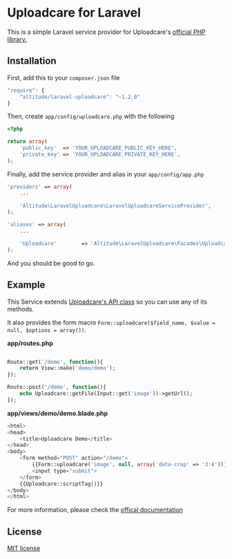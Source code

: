 # Uploadcare for Laravel

This is a simple Laravel service provider for Uploadcare's [official PHP library.](https://github.com/uploadcare/uploadcare-php)

## Installation

First, add this to your `composer.json` file

```js
"require": {
    "altitude/laravel-uploadcare": "~1.2.0"
}
```

Then, create `app/config/uploadcare.php` with the following

```php
<?php

return array(
    'public_key'  => 'YOUR_UPLOADCARE_PUBLIC_KEY_HERE',
    'private_key' => 'YOUR_UPLOADCARE_PRIVATE_KEY_HERE',
);
```

Finally, add the service provider and alias in your `app/config/app.php`

```php
'providers' => array(
    ...

    'Altitude\LaravelUploadcare\LaravelUploadcareServiceProvider',
);

'aliases' => array(
    ...

    'Uploadcare'        => 'Altitude\LaravelUploadcare\Facades\Uploadcare',
);
```

And you should be good to go.

## Example

This Service extends [Uploadcare's API class](https://github.com/uploadcare/uploadcare-php/blob/master/src/Uploadcare/Api.php) so you can use any of its methods.

It also provides the form macro `Form::uploadcare($field_name, $value = null, $options = array())`.

**app/routes.php**

```php

Route::get('/demo', function(){
    return View::make('demo/demo');
});

Route::post('/demo', function(){
    echo Uploadcare::getFile(Input::get('image'))->getUrl();
});

```

**app/views/demo/demo.blade.php**

```php
<html>
<head>
    <title>Uploadcare Demo</title>
</head>
<body>
    <form method="POST" action="/demo">
        {{Form::uploadcare('image', null, array('data-crop' => '3:4'))}}
        <input type="submit">
    </form>
    {{Uploadcare::scriptTag()}}
</body>
</html>
```

For more information, please check the [offical documentation](https://github.com/uploadcare/uploadcare-php)

## License

[MIT license](http://opensource.org/licenses/MIT)